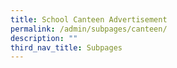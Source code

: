 ```yaml
---
title: School Canteen Advertisement
permalink: /admin/subpages/canteen/
description: ""
third_nav_title: Subpages
---
```

